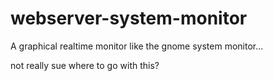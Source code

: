 # webserver-system-monitor
A graphical realtime monitor like the gnome system monitor... 

not really sue where to go with this? 
